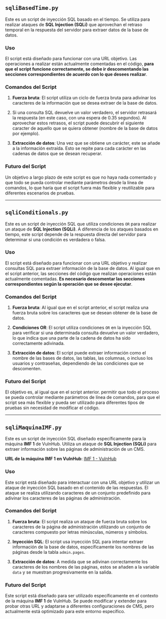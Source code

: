 ## `sqliBasedTime.py`

Este es un script de inyección SQL basado en el tiempo. Se utiliza para realizar ataques de **SQL Injection (SQLi)** que aprovechan el retraso temporal en la respuesta del servidor para extraer datos de la base de datos.

### Uso

El script está diseñado para funcionar con una URL objetivo. Las operaciones a realizar están actualmente comentadas en el código, **para que el script funcione correctamente, se debe ir descomentando las secciones correspondientes de acuerdo con lo que desees realizar**. 

### Comandos del Script

1. **Fuerza bruta**: El script utiliza un ciclo de fuerza bruta para adivinar los caracteres de la información que se desea extraer de la base de datos.

2. Si una consulta SQL devuelve un valor verdadero, el servidor retrasará la respuesta (en este caso, con una espera de 0.35 segundos). Al aprovechar estos retrasos, el script puede descubrir el siguiente caracter de aquello que se quiera obtener (nombre de la base de datos por ejemplo).

3. **Extracción de datos**: Una vez que se obtiene un carácter, este se añade a la información extraída. Esto se repite para cada carácter en las cadenas de datos que se desean recuperar.

### Futuro del Script

Un objetivo a largo plazo de este script es que no haya nada comentado y que todo se pueda controlar mediante parámetros desde la línea de comandos, lo que haría que el script fuera más flexible y reutilizable para diferentes escenarios de pruebas.

---

## `sqliConditionals.py`

Este es un script de inyección SQL que utiliza condiciones `OR` para realizar un ataque de **SQL Injection (SQLi)**. A diferencia de los ataques basados en tiempo, este script depende de la respuesta directa del servidor para determinar si una condición es verdadera o falsa.

### Uso

El script está diseñado para funcionar con una URL objetivo y realizar consultas SQL para extraer información de la base de datos. Al igual que en el script anterior, las secciones del código que realizan operaciones están actualmente comentadas. **Es necesario descomentar las secciones correspondientes según la operación que se desee ejecutar**.

### Comandos del Script

1. **Fuerza bruta**: Al igual que en el script anterior, el script realiza una fuerza bruta sobre los caracteres que se desean obtener de la base de datos.

2. **Condiciones OR**: El script utiliza condiciones `OR` en la inyección SQL para verificar si una determinada consulta devuelve un valor verdadero, lo que indica que una parte de la cadena de datos ha sido correctamente adivinada.

3. **Extracción de datos**: El script puede extraer información como el nombre de las bases de datos, las tablas, las columnas, o incluso los usuarios y contraseñas, dependiendo de las condiciones que se descomenten.

### Futuro del Script

El objetivo es, al igual que en el script anterior. permitir que todo el proceso se pueda controlar mediante parámetros de línea de comandos, para que el script sea más flexible y pueda ser utilizado para diferentes tipos de pruebas sin necesidad de modificar el código.

---

## `sqliMaquinaIMF.py`

Este es un script de inyección SQL diseñado específicamente para la máquina **IMF 1** de VulnHub. Utiliza un ataque de **SQL Injection (SQLi)** para extraer información sobre las páginas de administración de un CMS.

**URL de la máquina IMF 1 en VulnHub**: [IMF 1 - VulnHub](https://www.vulnhub.com/entry/imf-1,162/)

### Uso

Este script está diseñado para interactuar con una URL objetivo y utilizar un ataque de inyección SQL basado en el contenido de las respuestas. El ataque se realiza utilizando caracteres de un conjunto predefinido para adivinar los caracteres de las páginas de administración.

### Comandos del Script

1. **Fuerza bruta**: El script realiza un ataque de fuerza bruta sobre los caracteres de la página de administración utilizando un conjunto de caracteres compuesto por letras minúsculas, números y símbolos.

2. **Inyección SQL**: El script usa inyección SQL para intentar extraer información de la base de datos, específicamente los nombres de las páginas desde la tabla `admin.pages`.

3. **Extracción de datos**: A medida que se adivinan correctamente los caracteres de los nombres de las páginas, estos se añaden a la variable `data` y se muestran progresivamente en la salida.

### Futuro del Script

Este script está diseñado para ser utilizado específicamente en el contexto de la máquina **IMF 1** de VulnHub. Se puede modificar y extender para probar otras URL y adaptarse a diferentes configuraciones de CMS, pero actualmente está optimizado para este entorno específico.

